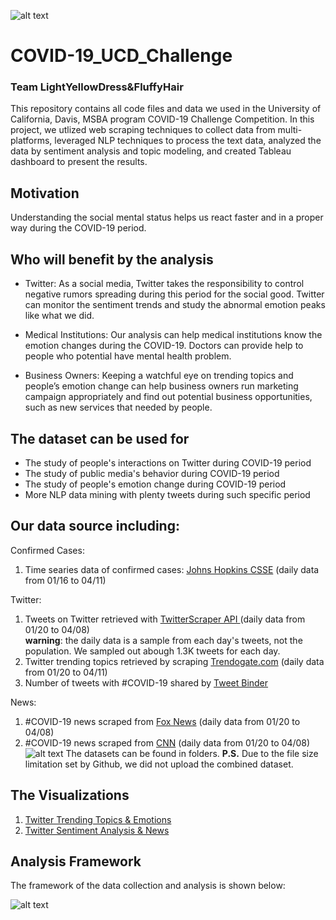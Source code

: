 ![alt text](https://harfordcountyhealth.com/wp-content/uploads/2020/01/home-banner.jpg "COVID-19 Banner")
# COVID-19_UCD_Challenge
### Team LightYellowDress&amp;FluffyHair 
This repository contains all code files and data we used in the University of California, Davis, MSBA program COVID-19 Challenge Competition. In this project, we utlized web scraping techniques to collect data from multi-platforms, leveraged NLP techniques to process the text data, analyzed the data by sentiment analysis and topic modeling, and created Tableau dashboard to present the results. 

## Motivation
Understanding the social mental status helps us react faster and in a proper way during the COVID-19 period.

## Who will benefit by the analysis
- Twitter: As a social media, Twitter takes the responsibility to control negative rumors spreading during this period for the social good. Twitter can monitor the sentiment trends and study the abnormal emotion peaks like what we did. 

- Medical Institutions: Our analysis can help medical institutions know the emotion changes during the COVID-19. Doctors can provide help to people who potential have mental health problem.

- Business Owners: Keeping a watchful eye on trending topics and people’s emotion change can help business owners run marketing campaign appropriately and find out potential business opportunities, such as new services that needed by people. 

## The dataset can be used for 
- The study of people's interactions on Twitter during COVID-19 period
- The study of public media's behavior during COVID-19 period
- The study of people's emotion change during COVID-19 period
- More NLP data mining with plenty tweets during such specific period

## Our data source including:

Confirmed Cases:
1. Time searies data of confirmed cases: [Johns Hopkins CSSE](https://github.com/CSSEGISandData/COVID-19) (daily data from 01/16 to 04/11)

Twitter:
1. Tweets on Twitter retrieved with [TwitterScraper API ](https://github.com/taspinar/twitterscraper) (daily data from 01/20 to 04/08)\
  **warning**: the daily data is a sample from each day's tweets, not the population. We sampled out abough 1.3K tweets for each day.
2. Twitter trending topics retrieved by scraping [Trendogate.com](https://trendogate.com) (daily data from 01/20 to 04/11)
3. Number of tweets with #COVID-19 shared by [Tweet Binder](https://www.tweetbinder.com/blog/covid-19-coronavirus-twitter/) 

News:
1. #COVID-19 news scraped from [Fox News](https://www.foxnews.com/) (daily data from 01/20 to 04/08)
2. #COVID-19 news scraped from [CNN](https://www.cnn.com/) (daily data from 01/20 to 04/08)
![alt text](https://github.com/xxz-jessica/COVID-19_UCD_Challenge/blob/master/data_description.JPG)
The datasets can be found in folders. **P.S.** Due to the file size limitation set by Github, we did not upload the combined dataset. 


## The Visualizations
1. [Twitter Trending Topics & Emotions](https://public.tableau.com/profile/jessica4482#!/vizhome/Book1_15869470914670/TwitterTrendsSenti)
2. [Twitter Sentiment Analysis & News](https://public.tableau.com/profile/willa.yu#!/vizhome/SentimentDashboardwithNewsTopics/Dashboard1?publish=yes)

## Analysis Framework
The framework of the data collection and analysis is shown below: 

![alt text](https://github.com/xxz-jessica/COVID-19_UCD_Challenge/blob/master/framework.JPG)
